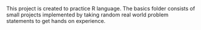 This project is created to practice R language.
The basics folder consists of small projects implemented by taking random real world problem statements to get hands on experience.